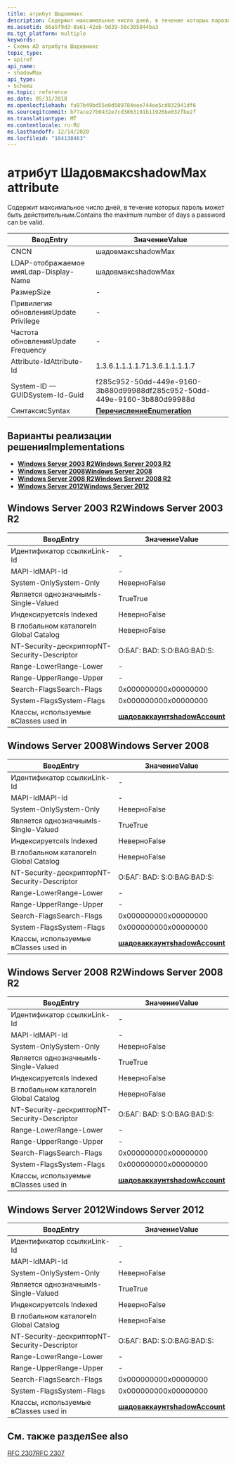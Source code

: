 ```yaml
---
title: атрибут Шадовмакс
description: Содержит максимальное число дней, в течение которых пароль может быть действительным.
ms.assetid: 66a5f9d3-8a61-42eb-9d39-50c305844ba3
ms.tgt_platform: multiple
keywords:
- Схема AD атрибута Шадовмакс
topic_type:
- apiref
api_name:
- shadowMax
api_type:
- Schema
ms.topic: reference
ms.date: 05/31/2018
ms.openlocfilehash: fa97b49bd55e0d509784eee744ee5cd032941df6
ms.sourcegitcommit: b77ace27b0432e7cd3863191b11926be032fbe2f
ms.translationtype: MT
ms.contentlocale: ru-RU
ms.lasthandoff: 12/14/2020
ms.locfileid: "104138463"
---
```

# <a name="shadowmax-attribute"></a><span data-ttu-id="023e4-104">атрибут Шадовмакс</span><span class="sxs-lookup"><span data-stu-id="023e4-104">shadowMax attribute</span></span>

<span data-ttu-id="023e4-105">Содержит максимальное число дней, в течение которых пароль может быть действительным.</span><span class="sxs-lookup"><span data-stu-id="023e4-105">Contains the maximum number of days a password can be valid.</span></span>



| <span data-ttu-id="023e4-106">Ввод</span><span class="sxs-lookup"><span data-stu-id="023e4-106">Entry</span></span> | <span data-ttu-id="023e4-107">Значение</span><span class="sxs-lookup"><span data-stu-id="023e4-107">Value</span></span> |
|-------------------|--------------------------------------|
| <span data-ttu-id="023e4-108">CN</span><span class="sxs-lookup"><span data-stu-id="023e4-108">CN</span></span>                | <span data-ttu-id="023e4-109">шадовмакс</span><span class="sxs-lookup"><span data-stu-id="023e4-109">shadowMax</span></span>                            |
| <span data-ttu-id="023e4-110">LDAP-отображаемое имя</span><span class="sxs-lookup"><span data-stu-id="023e4-110">Ldap-Display-Name</span></span> | <span data-ttu-id="023e4-111">шадовмакс</span><span class="sxs-lookup"><span data-stu-id="023e4-111">shadowMax</span></span>                            |
| <span data-ttu-id="023e4-112">Размер</span><span class="sxs-lookup"><span data-stu-id="023e4-112">Size</span></span>              | \-                                   |
| <span data-ttu-id="023e4-113">Привилегия обновления</span><span class="sxs-lookup"><span data-stu-id="023e4-113">Update Privilege</span></span>  | \-                                   |
| <span data-ttu-id="023e4-114">Частота обновления</span><span class="sxs-lookup"><span data-stu-id="023e4-114">Update Frequency</span></span>  | \-                                   |
| <span data-ttu-id="023e4-115">Attribute-Id</span><span class="sxs-lookup"><span data-stu-id="023e4-115">Attribute-Id</span></span>      | <span data-ttu-id="023e4-116">1.3.6.1.1.1.1.7</span><span class="sxs-lookup"><span data-stu-id="023e4-116">1.3.6.1.1.1.1.7</span></span>                      |
| <span data-ttu-id="023e4-117">System-ID — GUID</span><span class="sxs-lookup"><span data-stu-id="023e4-117">System-Id-Guid</span></span>    | <span data-ttu-id="023e4-118">f285c952-50dd-449e-9160-3b880d99988d</span><span class="sxs-lookup"><span data-stu-id="023e4-118">f285c952-50dd-449e-9160-3b880d99988d</span></span> |
| <span data-ttu-id="023e4-119">Синтаксис</span><span class="sxs-lookup"><span data-stu-id="023e4-119">Syntax</span></span>            | [<span data-ttu-id="023e4-120">**Перечисление**</span><span class="sxs-lookup"><span data-stu-id="023e4-120">**Enumeration**</span></span>](s-enumeration.md) |



## <a name="implementations"></a><span data-ttu-id="023e4-121">Варианты реализации решения</span><span class="sxs-lookup"><span data-stu-id="023e4-121">Implementations</span></span>

-   [<span data-ttu-id="023e4-122">**Windows Server 2003 R2**</span><span class="sxs-lookup"><span data-stu-id="023e4-122">**Windows Server 2003 R2**</span></span>](#windows-server-2003-r2)
-   [<span data-ttu-id="023e4-123">**Windows Server 2008**</span><span class="sxs-lookup"><span data-stu-id="023e4-123">**Windows Server 2008**</span></span>](#windows-server-2008)
-   [<span data-ttu-id="023e4-124">**Windows Server 2008 R2**</span><span class="sxs-lookup"><span data-stu-id="023e4-124">**Windows Server 2008 R2**</span></span>](#windows-server-2008-r2)
-   [<span data-ttu-id="023e4-125">**Windows Server 2012**</span><span class="sxs-lookup"><span data-stu-id="023e4-125">**Windows Server 2012**</span></span>](#windows-server-2012)

## <a name="windows-server-2003-r2"></a><span data-ttu-id="023e4-126">Windows Server 2003 R2</span><span class="sxs-lookup"><span data-stu-id="023e4-126">Windows Server 2003 R2</span></span>



| <span data-ttu-id="023e4-127">Ввод</span><span class="sxs-lookup"><span data-stu-id="023e4-127">Entry</span></span> | <span data-ttu-id="023e4-128">Значение</span><span class="sxs-lookup"><span data-stu-id="023e4-128">Value</span></span> |
|------------------------|-----------------------------------------------------|
| <span data-ttu-id="023e4-129">Идентификатор ссылки</span><span class="sxs-lookup"><span data-stu-id="023e4-129">Link-Id</span></span>                | \-                                                  |
| <span data-ttu-id="023e4-130">MAPI-Id</span><span class="sxs-lookup"><span data-stu-id="023e4-130">MAPI-Id</span></span>                | \-                                                  |
| <span data-ttu-id="023e4-131">System-Only</span><span class="sxs-lookup"><span data-stu-id="023e4-131">System-Only</span></span>            | <span data-ttu-id="023e4-132">Неверно</span><span class="sxs-lookup"><span data-stu-id="023e4-132">False</span></span>                                               |
| <span data-ttu-id="023e4-133">Является однозначным</span><span class="sxs-lookup"><span data-stu-id="023e4-133">Is-Single-Valued</span></span>       | <span data-ttu-id="023e4-134">True</span><span class="sxs-lookup"><span data-stu-id="023e4-134">True</span></span>                                                |
| <span data-ttu-id="023e4-135">Индексируется</span><span class="sxs-lookup"><span data-stu-id="023e4-135">Is Indexed</span></span>             | <span data-ttu-id="023e4-136">Неверно</span><span class="sxs-lookup"><span data-stu-id="023e4-136">False</span></span>                                               |
| <span data-ttu-id="023e4-137">В глобальном каталоге</span><span class="sxs-lookup"><span data-stu-id="023e4-137">In Global Catalog</span></span>      | <span data-ttu-id="023e4-138">Неверно</span><span class="sxs-lookup"><span data-stu-id="023e4-138">False</span></span>                                               |
| <span data-ttu-id="023e4-139">NT-Security-дескриптор</span><span class="sxs-lookup"><span data-stu-id="023e4-139">NT-Security-Descriptor</span></span> | <span data-ttu-id="023e4-140">О:БАГ: BAD: S:</span><span class="sxs-lookup"><span data-stu-id="023e4-140">O:BAG:BAD:S:</span></span>                                        |
| <span data-ttu-id="023e4-141">Range-Lower</span><span class="sxs-lookup"><span data-stu-id="023e4-141">Range-Lower</span></span>            | \-                                                  |
| <span data-ttu-id="023e4-142">Range-Upper</span><span class="sxs-lookup"><span data-stu-id="023e4-142">Range-Upper</span></span>            | \-                                                  |
| <span data-ttu-id="023e4-143">Search-Flags</span><span class="sxs-lookup"><span data-stu-id="023e4-143">Search-Flags</span></span>           | <span data-ttu-id="023e4-144">0x00000000</span><span class="sxs-lookup"><span data-stu-id="023e4-144">0x00000000</span></span>                                          |
| <span data-ttu-id="023e4-145">System-Flags</span><span class="sxs-lookup"><span data-stu-id="023e4-145">System-Flags</span></span>           | <span data-ttu-id="023e4-146">0x00000000</span><span class="sxs-lookup"><span data-stu-id="023e4-146">0x00000000</span></span>                                          |
| <span data-ttu-id="023e4-147">Классы, используемые в</span><span class="sxs-lookup"><span data-stu-id="023e4-147">Classes used in</span></span>        | [<span data-ttu-id="023e4-148">**шадоваккаунт**</span><span class="sxs-lookup"><span data-stu-id="023e4-148">**shadowAccount**</span></span>](c-shadowaccount.md)<br/> |



## <a name="windows-server-2008"></a><span data-ttu-id="023e4-149">Windows Server 2008</span><span class="sxs-lookup"><span data-stu-id="023e4-149">Windows Server 2008</span></span>



| <span data-ttu-id="023e4-150">Ввод</span><span class="sxs-lookup"><span data-stu-id="023e4-150">Entry</span></span> | <span data-ttu-id="023e4-151">Значение</span><span class="sxs-lookup"><span data-stu-id="023e4-151">Value</span></span> |
|------------------------|-----------------------------------------------------|
| <span data-ttu-id="023e4-152">Идентификатор ссылки</span><span class="sxs-lookup"><span data-stu-id="023e4-152">Link-Id</span></span>                | \-                                                  |
| <span data-ttu-id="023e4-153">MAPI-Id</span><span class="sxs-lookup"><span data-stu-id="023e4-153">MAPI-Id</span></span>                | \-                                                  |
| <span data-ttu-id="023e4-154">System-Only</span><span class="sxs-lookup"><span data-stu-id="023e4-154">System-Only</span></span>            | <span data-ttu-id="023e4-155">Неверно</span><span class="sxs-lookup"><span data-stu-id="023e4-155">False</span></span>                                               |
| <span data-ttu-id="023e4-156">Является однозначным</span><span class="sxs-lookup"><span data-stu-id="023e4-156">Is-Single-Valued</span></span>       | <span data-ttu-id="023e4-157">True</span><span class="sxs-lookup"><span data-stu-id="023e4-157">True</span></span>                                                |
| <span data-ttu-id="023e4-158">Индексируется</span><span class="sxs-lookup"><span data-stu-id="023e4-158">Is Indexed</span></span>             | <span data-ttu-id="023e4-159">Неверно</span><span class="sxs-lookup"><span data-stu-id="023e4-159">False</span></span>                                               |
| <span data-ttu-id="023e4-160">В глобальном каталоге</span><span class="sxs-lookup"><span data-stu-id="023e4-160">In Global Catalog</span></span>      | <span data-ttu-id="023e4-161">Неверно</span><span class="sxs-lookup"><span data-stu-id="023e4-161">False</span></span>                                               |
| <span data-ttu-id="023e4-162">NT-Security-дескриптор</span><span class="sxs-lookup"><span data-stu-id="023e4-162">NT-Security-Descriptor</span></span> | <span data-ttu-id="023e4-163">О:БАГ: BAD: S:</span><span class="sxs-lookup"><span data-stu-id="023e4-163">O:BAG:BAD:S:</span></span>                                        |
| <span data-ttu-id="023e4-164">Range-Lower</span><span class="sxs-lookup"><span data-stu-id="023e4-164">Range-Lower</span></span>            | \-                                                  |
| <span data-ttu-id="023e4-165">Range-Upper</span><span class="sxs-lookup"><span data-stu-id="023e4-165">Range-Upper</span></span>            | \-                                                  |
| <span data-ttu-id="023e4-166">Search-Flags</span><span class="sxs-lookup"><span data-stu-id="023e4-166">Search-Flags</span></span>           | <span data-ttu-id="023e4-167">0x00000000</span><span class="sxs-lookup"><span data-stu-id="023e4-167">0x00000000</span></span>                                          |
| <span data-ttu-id="023e4-168">System-Flags</span><span class="sxs-lookup"><span data-stu-id="023e4-168">System-Flags</span></span>           | <span data-ttu-id="023e4-169">0x00000000</span><span class="sxs-lookup"><span data-stu-id="023e4-169">0x00000000</span></span>                                          |
| <span data-ttu-id="023e4-170">Классы, используемые в</span><span class="sxs-lookup"><span data-stu-id="023e4-170">Classes used in</span></span>        | [<span data-ttu-id="023e4-171">**шадоваккаунт**</span><span class="sxs-lookup"><span data-stu-id="023e4-171">**shadowAccount**</span></span>](c-shadowaccount.md)<br/> |



## <a name="windows-server-2008-r2"></a><span data-ttu-id="023e4-172">Windows Server 2008 R2</span><span class="sxs-lookup"><span data-stu-id="023e4-172">Windows Server 2008 R2</span></span>



| <span data-ttu-id="023e4-173">Ввод</span><span class="sxs-lookup"><span data-stu-id="023e4-173">Entry</span></span> | <span data-ttu-id="023e4-174">Значение</span><span class="sxs-lookup"><span data-stu-id="023e4-174">Value</span></span> |
|------------------------|-----------------------------------------------------|
| <span data-ttu-id="023e4-175">Идентификатор ссылки</span><span class="sxs-lookup"><span data-stu-id="023e4-175">Link-Id</span></span>                | \-                                                  |
| <span data-ttu-id="023e4-176">MAPI-Id</span><span class="sxs-lookup"><span data-stu-id="023e4-176">MAPI-Id</span></span>                | \-                                                  |
| <span data-ttu-id="023e4-177">System-Only</span><span class="sxs-lookup"><span data-stu-id="023e4-177">System-Only</span></span>            | <span data-ttu-id="023e4-178">Неверно</span><span class="sxs-lookup"><span data-stu-id="023e4-178">False</span></span>                                               |
| <span data-ttu-id="023e4-179">Является однозначным</span><span class="sxs-lookup"><span data-stu-id="023e4-179">Is-Single-Valued</span></span>       | <span data-ttu-id="023e4-180">True</span><span class="sxs-lookup"><span data-stu-id="023e4-180">True</span></span>                                                |
| <span data-ttu-id="023e4-181">Индексируется</span><span class="sxs-lookup"><span data-stu-id="023e4-181">Is Indexed</span></span>             | <span data-ttu-id="023e4-182">Неверно</span><span class="sxs-lookup"><span data-stu-id="023e4-182">False</span></span>                                               |
| <span data-ttu-id="023e4-183">В глобальном каталоге</span><span class="sxs-lookup"><span data-stu-id="023e4-183">In Global Catalog</span></span>      | <span data-ttu-id="023e4-184">Неверно</span><span class="sxs-lookup"><span data-stu-id="023e4-184">False</span></span>                                               |
| <span data-ttu-id="023e4-185">NT-Security-дескриптор</span><span class="sxs-lookup"><span data-stu-id="023e4-185">NT-Security-Descriptor</span></span> | <span data-ttu-id="023e4-186">О:БАГ: BAD: S:</span><span class="sxs-lookup"><span data-stu-id="023e4-186">O:BAG:BAD:S:</span></span>                                        |
| <span data-ttu-id="023e4-187">Range-Lower</span><span class="sxs-lookup"><span data-stu-id="023e4-187">Range-Lower</span></span>            | \-                                                  |
| <span data-ttu-id="023e4-188">Range-Upper</span><span class="sxs-lookup"><span data-stu-id="023e4-188">Range-Upper</span></span>            | \-                                                  |
| <span data-ttu-id="023e4-189">Search-Flags</span><span class="sxs-lookup"><span data-stu-id="023e4-189">Search-Flags</span></span>           | <span data-ttu-id="023e4-190">0x00000000</span><span class="sxs-lookup"><span data-stu-id="023e4-190">0x00000000</span></span>                                          |
| <span data-ttu-id="023e4-191">System-Flags</span><span class="sxs-lookup"><span data-stu-id="023e4-191">System-Flags</span></span>           | <span data-ttu-id="023e4-192">0x00000000</span><span class="sxs-lookup"><span data-stu-id="023e4-192">0x00000000</span></span>                                          |
| <span data-ttu-id="023e4-193">Классы, используемые в</span><span class="sxs-lookup"><span data-stu-id="023e4-193">Classes used in</span></span>        | [<span data-ttu-id="023e4-194">**шадоваккаунт**</span><span class="sxs-lookup"><span data-stu-id="023e4-194">**shadowAccount**</span></span>](c-shadowaccount.md)<br/> |



## <a name="windows-server-2012"></a><span data-ttu-id="023e4-195">Windows Server 2012</span><span class="sxs-lookup"><span data-stu-id="023e4-195">Windows Server 2012</span></span>



| <span data-ttu-id="023e4-196">Ввод</span><span class="sxs-lookup"><span data-stu-id="023e4-196">Entry</span></span> | <span data-ttu-id="023e4-197">Значение</span><span class="sxs-lookup"><span data-stu-id="023e4-197">Value</span></span> |
|------------------------|-----------------------------------------------------|
| <span data-ttu-id="023e4-198">Идентификатор ссылки</span><span class="sxs-lookup"><span data-stu-id="023e4-198">Link-Id</span></span>                | \-                                                  |
| <span data-ttu-id="023e4-199">MAPI-Id</span><span class="sxs-lookup"><span data-stu-id="023e4-199">MAPI-Id</span></span>                | \-                                                  |
| <span data-ttu-id="023e4-200">System-Only</span><span class="sxs-lookup"><span data-stu-id="023e4-200">System-Only</span></span>            | <span data-ttu-id="023e4-201">Неверно</span><span class="sxs-lookup"><span data-stu-id="023e4-201">False</span></span>                                               |
| <span data-ttu-id="023e4-202">Является однозначным</span><span class="sxs-lookup"><span data-stu-id="023e4-202">Is-Single-Valued</span></span>       | <span data-ttu-id="023e4-203">True</span><span class="sxs-lookup"><span data-stu-id="023e4-203">True</span></span>                                                |
| <span data-ttu-id="023e4-204">Индексируется</span><span class="sxs-lookup"><span data-stu-id="023e4-204">Is Indexed</span></span>             | <span data-ttu-id="023e4-205">Неверно</span><span class="sxs-lookup"><span data-stu-id="023e4-205">False</span></span>                                               |
| <span data-ttu-id="023e4-206">В глобальном каталоге</span><span class="sxs-lookup"><span data-stu-id="023e4-206">In Global Catalog</span></span>      | <span data-ttu-id="023e4-207">Неверно</span><span class="sxs-lookup"><span data-stu-id="023e4-207">False</span></span>                                               |
| <span data-ttu-id="023e4-208">NT-Security-дескриптор</span><span class="sxs-lookup"><span data-stu-id="023e4-208">NT-Security-Descriptor</span></span> | <span data-ttu-id="023e4-209">О:БАГ: BAD: S:</span><span class="sxs-lookup"><span data-stu-id="023e4-209">O:BAG:BAD:S:</span></span>                                        |
| <span data-ttu-id="023e4-210">Range-Lower</span><span class="sxs-lookup"><span data-stu-id="023e4-210">Range-Lower</span></span>            | \-                                                  |
| <span data-ttu-id="023e4-211">Range-Upper</span><span class="sxs-lookup"><span data-stu-id="023e4-211">Range-Upper</span></span>            | \-                                                  |
| <span data-ttu-id="023e4-212">Search-Flags</span><span class="sxs-lookup"><span data-stu-id="023e4-212">Search-Flags</span></span>           | <span data-ttu-id="023e4-213">0x00000000</span><span class="sxs-lookup"><span data-stu-id="023e4-213">0x00000000</span></span>                                          |
| <span data-ttu-id="023e4-214">System-Flags</span><span class="sxs-lookup"><span data-stu-id="023e4-214">System-Flags</span></span>           | <span data-ttu-id="023e4-215">0x00000000</span><span class="sxs-lookup"><span data-stu-id="023e4-215">0x00000000</span></span>                                          |
| <span data-ttu-id="023e4-216">Классы, используемые в</span><span class="sxs-lookup"><span data-stu-id="023e4-216">Classes used in</span></span>        | [<span data-ttu-id="023e4-217">**шадоваккаунт**</span><span class="sxs-lookup"><span data-stu-id="023e4-217">**shadowAccount**</span></span>](c-shadowaccount.md)<br/> |



## <a name="see-also"></a><span data-ttu-id="023e4-218">См. также раздел</span><span class="sxs-lookup"><span data-stu-id="023e4-218">See also</span></span>

<dl> <dt>

[<span data-ttu-id="023e4-219">RFC 2307</span><span class="sxs-lookup"><span data-stu-id="023e4-219">RFC 2307</span></span>](https://www.ietf.org/rfc/rfc2307.txt)
</dt> </dl>

 

 





